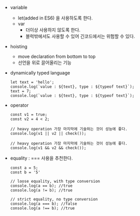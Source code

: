 * variable 
  - let(added in ES6) 을 사용하도록 한다.
  - var 
    - 더이상 사용하지 않도록 한다.
    - 블럭밖에서도 사용할 수 있어 긴코드에서는 위험할 수 있다.

* hoisting
  - move declaration from bottom to top
  - 선언을 위로 끌어올리는 기능

* dynamically typed language
  ```
  let text = 'hello';
  console.log(`value : ${text}, type : ${typeof text}`);
  text = 7;
  console.log(`value : ${text}, type : ${typeof text}`);
  ```

* operator
  ```
  const v1 = true;
  const v2 = 4 < 2;

  // heavy operation 가장 마지막에 기술하는 것이 성능에 좋다.
  console.log(v1 || v2 || check());

  // heavy operation 가장 마지막에 기술하는 것이 성능에 좋다.
  console.log(v1 && v2 && check());
  ```


* equality : === 사용을 추천한다.
  ```
  const a = 5;
  const b = '5'

  // loose equality, with type conversion
  console.log(a == b); //true
  console.log(a != b); //true

  // strict equality, no type conversion
  console.log(a === b); //false
  console.log(a !== b); //true
  ```
  

